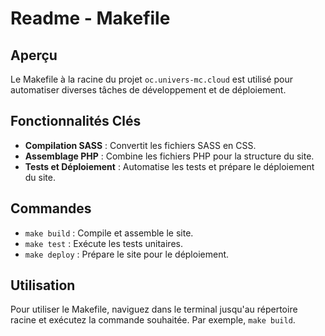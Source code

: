 # Readme - Makefile

## Aperçu
Le Makefile à la racine du projet `oc.univers-mc.cloud` est utilisé pour automatiser diverses tâches de développement et de déploiement.

## Fonctionnalités Clés
- **Compilation SASS** : Convertit les fichiers SASS en CSS.
- **Assemblage PHP** : Combine les fichiers PHP pour la structure du site.
- **Tests et Déploiement** : Automatise les tests et prépare le déploiement du site.

## Commandes
- `make build` : Compile et assemble le site.
- `make test` : Exécute les tests unitaires.
- `make deploy` : Prépare le site pour le déploiement.

## Utilisation
Pour utiliser le Makefile, naviguez dans le terminal jusqu'au répertoire racine et exécutez la commande souhaitée. Par exemple, `make build`.
